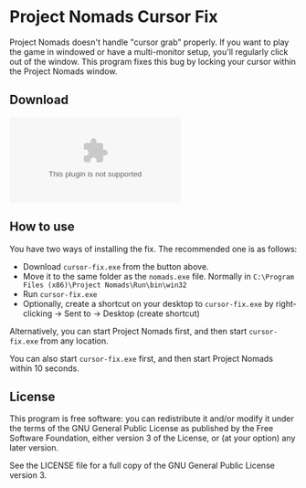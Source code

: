 # Project Nomads Cursor Fix

Project Nomads doesn't handle "cursor grab" properly. If you want to play the game in windowed or have a multi-monitor setup, you'll regularly click out of the window.
This program fixes this bug by locking your cursor within the Project Nomads window.

## Download

[![Release](https://img.shields.io/github/downloads/vinceh121/pn-cursor-fix/latest/cursor-fix.exe?style=for-the-badge&label=Download%20Latest)](https://github.com/vinceh121/pn-cursor-fix/releases/latest/download/cursor-fix.exe)

## How to use

You have two ways of installing the fix. The recommended one is as follows:

- Download `cursor-fix.exe` from the button above.
- Move it to the same folder as the `nomads.exe` file. Normally in `C:\Program Files (x86)\Project Nomads\Run\bin\win32`
- Run `cursor-fix.exe`
- Optionally, create a shortcut on your desktop to `cursor-fix.exe` by right-clicking -> Sent to -> Desktop (create shortcut)

Alternatively, you can start Project Nomads first, and then start `cursor-fix.exe` from any location.

You can also start `cursor-fix.exe` first, and then start Project Nomads within 10 seconds.

## License

This program is free software: you can redistribute it and/or modify
it under the terms of the GNU General Public License as published by
the Free Software Foundation, either version 3 of the License, or
(at your option) any later version.

See the LICENSE file for a full copy of the GNU General Public License version 3.
